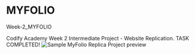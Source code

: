 # MYFOLIO
Week-2_MYFOLIO

Codify Academy Week 2 Intermediate Project - Website Replication. TASK COMPLETED!
![Sample MyFolio Replica Project preview](https://arianzargaran.github.io/Week-2_MYFOLIO/css/stylings/preview.png) 
